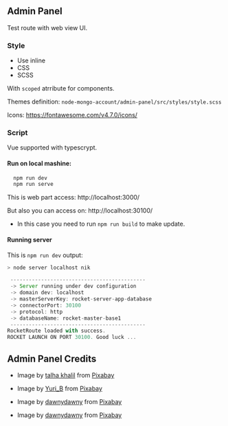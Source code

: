 
## Admin Panel

 Test route with web view UI.

### Style

  - Use inline
  - CSS
  - SCSS

  With `scoped` atrribute for components.

  Themes definition:
  `node-mongo-account/admin-panel/src/styles/style.scss`

  Icons:
  https://fontawesome.com/v4.7.0/icons/

### Script

Vue supported with typescrypt.

#### Run on local mashine:
```js
  npm run dev
  npm run serve
```

This is web part access:
http://localhost:3000/

But also you can access on:
http://localhost:30100/
 - In this case you need to run `npm run build`
   to make update.

#### Running server
This is `npm run dev` output:
```js
> node server localhost nik

 --------------------------------------------
 -> Server running under dev configuration
 -> domain dev: localhost
 -> masterServerKey: rocket-server-app-database
 -> connectorPort: 30100
 -> protocol: http
 -> databaseName: rocket-master-base1
 --------------------------------------------
RocketRoute loaded with success.
ROCKET LAUNCH ON PORT 30100. Good luck ...
```


## Admin Panel Credits 

 - Image by <a href="https://pixabay.com/users/talhakhalil007-5671515/?utm_source=link-attribution&amp;utm_medium=referral&amp;utm_campaign=image&amp;utm_content=4311575">talha khalil</a> from <a href="https://pixabay.com/?utm_source=link-attribution&amp;utm_medium=referral&amp;utm_campaign=image&amp;utm_content=4311575">Pixabay</a>

 - Image by <a href="https://pixabay.com/users/yuri_b-2216431/?utm_source=link-attribution&amp;utm_medium=referral&amp;utm_campaign=image&amp;utm_content=3262811">Yuri_B</a> from <a href="https://pixabay.com/?utm_source=link-attribution&amp;utm_medium=referral&amp;utm_campaign=image&amp;utm_content=3262811">Pixabay</a>
 
 - Image by <a href="https://pixabay.com/users/dawnydawny-2157612/?utm_source=link-attribution&amp;utm_medium=referral&amp;utm_campaign=image&amp;utm_content=2442125">dawnydawny</a> from <a href="https://pixabay.com/?utm_source=link-attribution&amp;utm_medium=referral&amp;utm_campaign=image&amp;utm_content=2442125">Pixabay</a>

 - Image by <a href="https://pixabay.com/users/dawnydawny-2157612/?utm_source=link-attribution&amp;utm_medium=referral&amp;utm_campaign=image&amp;utm_content=2573307">dawnydawny</a> from <a href="https://pixabay.com/?utm_source=link-attribution&amp;utm_medium=referral&amp;utm_campaign=image&amp;utm_content=2573307">Pixabay</a>